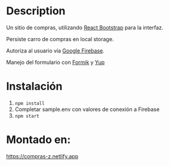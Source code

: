 # Description
Un sitio de compras, utilizando [React Bootstrap](https://react-bootstrap.github.io/) para la interfaz.

Persiste carro de compras en local storage.

Autoriza al usuario vía [Google Firebase](https://firebase.google.com/).  

Manejo del formulario con [Formik](https://formik.org/) y [Yup](https://www.npmjs.com/package/yup)

# Instalación
1. `npm install`
1. Completar sample.env con valores de conexión a Firebase
1. `npm start`

# Montado en:
https://compras-z.netlify.app